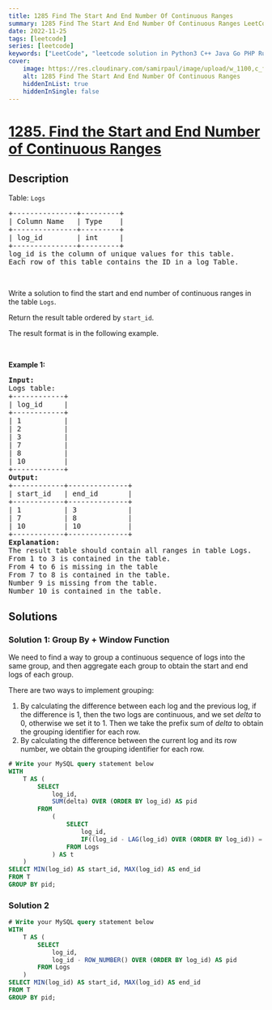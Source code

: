 ```yaml
---
title: 1285 Find The Start And End Number Of Continuous Ranges
summary: 1285 Find The Start And End Number Of Continuous Ranges LeetCode Solution Explained
date: 2022-11-25
tags: [leetcode]
series: [leetcode]
keywords: ["LeetCode", "leetcode solution in Python3 C++ Java Go PHP Ruby Swift TypeScript Rust C# JavaScript C", "1285 Find The Start And End Number Of Continuous Ranges LeetCode Solution Explained in all languages"]
cover:
    image: https://res.cloudinary.com/samirpaul/image/upload/w_1100,c_fit,co_rgb:FFFFFF,l_text:Arial_75_bold:1285 Find The Start And End Number Of Continuous Ranges - Solution Explained/problem-solving.webp
    alt: 1285 Find The Start And End Number Of Continuous Ranges
    hiddenInList: true
    hiddenInSingle: false
---
```



# [1285. Find the Start and End Number of Continuous Ranges](https://leetcode.com/problems/find-the-start-and-end-number-of-continuous-ranges)


## Description

<p>Table: <code>Logs</code></p>

<pre>
+---------------+---------+
| Column Name   | Type    |
+---------------+---------+
| log_id        | int     |
+---------------+---------+
log_id is the column of unique values for this table.
Each row of this table contains the ID in a log Table.
</pre>

<p>&nbsp;</p>

<p>Write a solution to find the start and end number of continuous ranges in the table <code>Logs</code>.</p>

<p>Return the result table ordered by <code>start_id</code>.</p>

<p>The result format is in the following example.</p>

<p>&nbsp;</p>
<p><strong class="example">Example 1:</strong></p>

<pre>
<strong>Input:</strong> 
Logs table:
+------------+
| log_id     |
+------------+
| 1          |
| 2          |
| 3          |
| 7          |
| 8          |
| 10         |
+------------+
<strong>Output:</strong> 
+------------+--------------+
| start_id   | end_id       |
+------------+--------------+
| 1          | 3            |
| 7          | 8            |
| 10         | 10           |
+------------+--------------+
<strong>Explanation:</strong> 
The result table should contain all ranges in table Logs.
From 1 to 3 is contained in the table.
From 4 to 6 is missing in the table
From 7 to 8 is contained in the table.
Number 9 is missing from the table.
Number 10 is contained in the table.
</pre>

## Solutions

### Solution 1: Group By + Window Function

We need to find a way to group a continuous sequence of logs into the same group, and then aggregate each group to obtain the start and end logs of each group.

There are two ways to implement grouping:

1. By calculating the difference between each log and the previous log, if the difference is $1$, then the two logs are continuous, and we set $delta$ to $0$, otherwise we set it to $1$. Then we take the prefix sum of $delta$ to obtain the grouping identifier for each row.
2. By calculating the difference between the current log and its row number, we obtain the grouping identifier for each row.

<!-- tabs:start -->

```sql
# Write your MySQL query statement below
WITH
    T AS (
        SELECT
            log_id,
            SUM(delta) OVER (ORDER BY log_id) AS pid
        FROM
            (
                SELECT
                    log_id,
                    IF((log_id - LAG(log_id) OVER (ORDER BY log_id)) = 1, 0, 1) AS delta
                FROM Logs
            ) AS t
    )
SELECT MIN(log_id) AS start_id, MAX(log_id) AS end_id
FROM T
GROUP BY pid;
```

<!-- tabs:end -->

### Solution 2

<!-- tabs:start -->

```sql
# Write your MySQL query statement below
WITH
    T AS (
        SELECT
            log_id,
            log_id - ROW_NUMBER() OVER (ORDER BY log_id) AS pid
        FROM Logs
    )
SELECT MIN(log_id) AS start_id, MAX(log_id) AS end_id
FROM T
GROUP BY pid;
```

<!-- tabs:end -->

<!-- end -->
